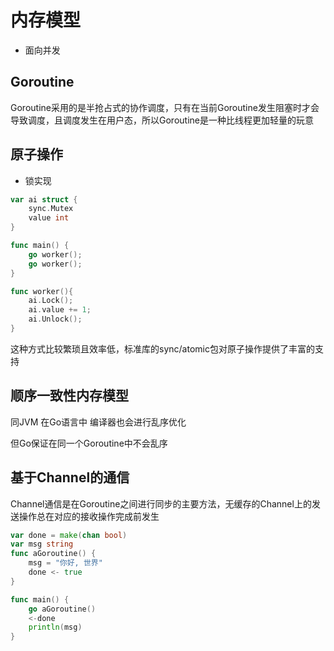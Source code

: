 # 内存模型

- 面向并发

## Goroutine

Goroutine采用的是半抢占式的协作调度，只有在当前Goroutine发生阻塞时才会导致调度，且调度发生在用户态，所以Goroutine是一种比线程更加轻量的玩意

## 原子操作

- 锁实现

```go
var ai struct {
	sync.Mutex
	value int
}

func main() {
	go worker();
	go worker();
}

func worker(){
	ai.Lock();
	ai.value += 1;
	ai.Unlock();
}
```

这种方式比较繁琐且效率低，标准库的sync/atomic包对原子操作提供了丰富的支持

## 顺序一致性内存模型

同JVM 在Go语言中 编译器也会进行乱序优化 

但Go保证在同一个Goroutine中不会乱序

## 基于Channel的通信

Channel通信是在Goroutine之间进行同步的主要方法，无缓存的Channel上的发送操作总在对应的接收操作完成前发生

```go
var done = make(chan bool)
var msg string
func aGoroutine() {
	msg = "你好, 世界"
	done <- true
}

func main() {
	go aGoroutine()
	<-done
	println(msg)
}
```
